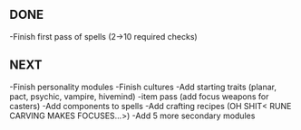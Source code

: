 ## DONE
-Finish first pass of spells (2->10 required checks)

## NEXT
-Finish personality modules
-Finish cultures
-Add starting traits (planar, pact, psychic, vampire, hivemind)
-item pass (add focus weapons for casters)
-Add components to spells
-Add crafting recipes (OH SHIT< RUNE CARVING MAKES FOCUSES...>)
-Add 5 more secondary modules